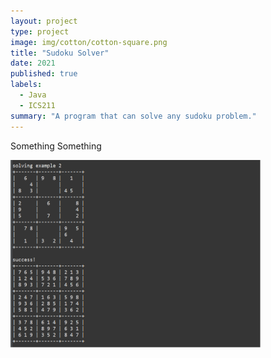 ```yaml
---
layout: project
type: project
image: img/cotton/cotton-square.png
title: "Sudoku Solver"
date: 2021
published: true
labels:
  - Java
  - ICS211
summary: "A program that can solve any sudoku problem."
---
```


Something Something

<img class="resize" src="../img/sudoku-solver.png" style="width:400px; height:300px">

